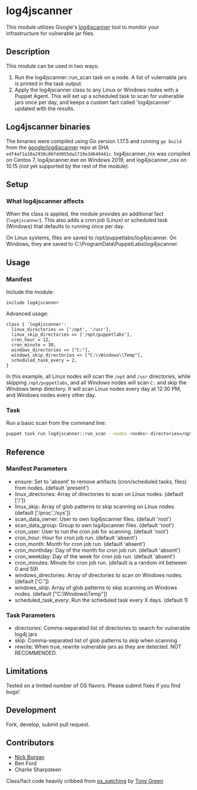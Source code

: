 # log4jscanner

This module utilizes Google's [log4jscanner](https://github.com/google/log4jscanner) tool to
monitor your infrastructure for vulnerable jar files.

## Description

This module can be used in two ways:
1. Run the log4jscanner::run_scan task on a node. A list of vulernable jars is printed
in the task output.
2. Apply the log4jscanner class to any Linux or Windows nodes with a Puppet Agent.
This will set up a scheduled task to scan for vulnerable jars once per day, and keeps
a custom fact called 'log4jscanner' updated with the results.

## Log4jscanner binaries
The binaries were compiled using Go version 1.17.5 and running `go build` from the 
[google/log4jscanner](https://github.com/google/log4jscanner) repo at SHA
`edf4af1a38a2930c86fdd955da1719e3d649441c`. log4jscanner_nix was compiled on 
Centos 7, log4jscanner.exe on Windows 2019, and log4jscanner_osx on 10.15 (not
yet supported by the rest of the module).

## Setup

### What log4jscanner affects

When the class is applied, the module provides an additional fact (`log4jscanner`). This
also adds a cron job (Linux) or scheduled task (Windows) that defaults to running
once per day.

On Linux systems, files are saved to /opt/puppetlabs/log4jscanner. On Windows, they are
saved to C:\ProgramData\PuppetLabs\log4jscanner.

## Usage

### Manifest
Include the module:
```puppet
include log4jscanner
```

Advanced usage:
```puppet
class { 'log4jscanner':
  linux_directories => ['/opt', '/usr'],
  linux_skip_directories => ['/opt/puppetlabs'],
  cron_hour = 12,
  cron_minute = 30,
  windows_directories => ["C:"],
  windows_skip_directories => ["C:\\Windows\\Temp"],
  scheduled_task_every = 2,
}
```
In this example, all Linux nodes will scan the `/opt` and `/usr` directories, while skipping `/opt/puppetlabs`,
and all Windows nodes will scan `C:` and skip the Windows temp directory. It will scan Linux nodes every day
at 12:30 PM, and Windows nodes every other day.

### Task
Run a basic scan from the command line:
```bash
puppet task run log4jscanner::run_scan --nodes <nodes> directories=/opt,/var skip=/opt/puppetlabs
```

## Reference
### Manifest Parameters
- ensure: Set to 'absent' to remove artifacts (cron/scheduled tasks, files) from nodes. (default 'present')
- linux_directories: Array of directories to scan on Linux nodes. (default \['/'\])
- linux_skip: Array of glob patterns to skip scanning on Linux nodes. (default \['/proc','/sys'\])
- scan_data_owner: User to own log4jscanner files. (default 'root')
- scan_data_group: Group to own log4jscanner files. (default 'root')
- cron_user: User to run the cron job for scanning. (default 'root')
- cron_hour: Hour for cron job run. (default 'absent')
- cron_month: Month for cron job run. (default 'absent')
- cron_monthday: Day of the month for cron job run. (default 'absent')
- cron_weekday: Day of the week for cron job run. (default 'absent')
- cron_minutes: Minute for cron job run. (default is a random int between 0 and 59)
- windows_directories: Array of directories to scan on Windows nodes. (default \['C:'\])
- windows_skip: Array of glob patterns to skip scanning on Windows nodes. (default \["C:\\Windows\\Temp"\])
- scheduled_task_every: Run the scheduled task every X days. (default 1)

### Task Parameters
- directories: Comma-separated list of directories to search for vulnerable log4j jars
- skip: Comma-separated list of glob patterns to skip when scanning
- rewrite: When true, rewrite vulnerable jars as they are detected. NOT RECOMMENDED.
## Limitations

Tested on a limited number of OS flavors. Please submit fixes if you find bugs!

## Development

Fork, develop, submit pull request.

## Contributors
- [Nick Burgan](mailto:nickb@puppet.com)
- Ben Ford
- Charlie Sharpsteen

Class/fact code heavily cribbed from [os_patching](https://github.com/albatrossflavour/puppet_os_patching) by [Tony Green](mailto:tgreen@albatrossflavour.com)
